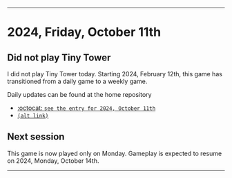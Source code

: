 
***

# 2024, Friday, October 11th

## Did not play Tiny Tower

<!-- TODO: For each weekly entry, make sure the date is correct. The day of the week should be modified in 4 places !-->

I did not play Tiny Tower today. Starting 2024, February 12th, this game has transitioned from a daily game to a weekly game.

Daily updates can be found at the home repository

- [:octocat: `see the entry for 2024, October 11th`](https://github.com/seanpm2001/SeansLifeArchive_Images_TinyTower/tree/master/tiny%20tower/2024/10_October/11/) 
- [`(alt link)`](/tiny%20tower/2024/10_October/11/)

## Next session

This game is now played only on Monday. Gameplay is expected to resume on 2024, Monday, October 14th.

***
